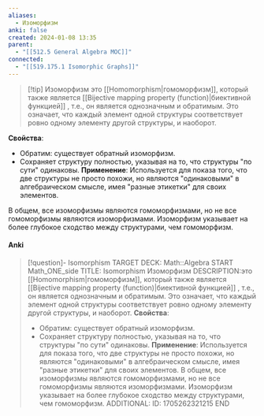 ```yaml
---
aliases:
  - Изоморфизм
anki: false
created: 2024-01-08 13:35
parent:
  - "[[512.5 General Algebra MOC]]"
connected:
  - "[[519.175.1 Isomorphic Graphs]]"
---
```


> [!tip] Изоморфизм 
> это [[Homomorphism|гомоморфизм]], который также является [[Bijective mapping property (function)|биективной функцией]] , т.е., он является однозначным и обратимым. Это означает, что каждый элемент одной структуры соответствует ровно одному элементу другой структуры, и наоборот.

**Свойства**:
   - Обратим: существует обратный изоморфизм.
   - Сохраняет структуру полностью, указывая на то, что структуры "по сути" одинаковы.
**Применение**: Используется для показа того, что две структуры не просто похожи, но являются "одинаковыми" в алгебраическом смысле, имея "разные этикетки" для своих элементов.

В общем, все изоморфизмы являются гомоморфизмами, но не все гомоморфизмы являются изоморфизмами. Изоморфизм указывает на более глубокое сходство между структурами, чем гомоморфизм.

#### Anki
> [!question]- Isomorphism
TARGET DECK: Math::Algebra
START
Math_ONE_side
TITLE: Isomorphism
Изоморфизм
DESCRIPTION:это [[Homomorphism|гомоморфизм]], который также является [[Bijective mapping property (function)|биективной функцией]] , т.е., он является однозначным и обратимым. Это означает, что каждый элемент одной структуры соответствует ровно одному элементу другой структуры, и наоборот.
**Свойства**:
>   - Обратим: существует обратный изоморфизм.
>   - Сохраняет структуру полностью, указывая на то, что структуры "по сути" одинаковы.
> **Применение**: Используется для показа того, что две структуры не просто похожи, но являются "одинаковыми" в алгебраическом смысле, имея "разные этикетки" для своих элементов.
В общем, все изоморфизмы являются гомоморфизмами, но не все гомоморфизмы являются изоморфизмами. Изоморфизм указывает на более глубокое сходство между структурами, чем гомоморфизм.
ADDITIONAL:
ID: 1705262321215
END





















